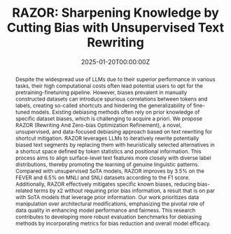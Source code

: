 ---
title: 'RAZOR: Sharpening Knowledge by Cutting Bias with Unsupervised Text Rewriting'

# Authors
# If you created a profile for a user (e.g. the default `admin` user), write the username (folder name) here
# and it will be replaced with their full name and linked to their profile.
authors:
  - Shuo Yang
  - Bardh Prenkaj
  - Gjergji Kasneci

date: '2025-01-20T00:00:00Z'
doi: '10.48550/arXiv.2412.07675'

# Publication type.
# Legend: 0 = Uncategorized; 1 = Conference paper; 2 = Journal article;
# 3 = Preprint / Working Paper; 4 = Report; 5 = Book; 6 = Book section;
# 7 = Thesis; 8 = Patent
publication_types: ['1']

# Publication name and optional abbreviated publication name.
publication: In *Proceedings of the 39th Annual AAAI Conference on Artificial Intelligence*
publication_short: In *AAAI 2025*

abstract: Despite the widespread use of LLMs due to their superior performance in various tasks, their high computational costs often lead potential users to opt for the pretraining-finetuning pipeline. However, biases prevalent in manually constructed datasets can introduce spurious correlations between tokens and labels, creating so-called shortcuts and hindering the generalizability of fine-tuned models. Existing debiasing methods often rely on prior knowledge of specific dataset biases, which is challenging to acquire a priori. We propose RAZOR (Rewriting And Zero-bias Optimization Refinement), a novel, unsupervised, and data-focused debiasing approach based on text rewriting for shortcut mitigation. RAZOR leverages LLMs to iteratively rewrite potentially biased text segments by replacing them with heuristically selected alternatives in a shortcut space defined by token statistics and positional information. This process aims to align surface-level text features more closely with diverse label distributions, thereby promoting the learning of genuine linguistic patterns. Compared with unsupervised SoTA models, RAZOR improves by 3.5% on the FEVER and 6.5% on MNLI and SNLI datasets according to the F1 score. Additionally, RAZOR effectively mitigates specific known biases, reducing bias-related terms by x2 without requiring prior bias information, a result that is on par with SoTA models that leverage prior information. Our work prioritizes data manipulation over architectural modifications, emphasizing the pivotal role of data quality in enhancing model performance and fairness. This research contributes to developing more robust evaluation benchmarks for debiasing methods by incorporating metrics for bias reduction and overall model efficacy. 


tags: ['deep learning','LLMs','shortcut mitigation']

# Display this page in the Featured widget?
featured: true

# Custom links (uncomment lines below)
# links:
# - name: Custom Link
#   url: http://example.org

url_pdf: 'https://arxiv.org/pdf/2412.07675'
url_code: 'https://github.com/ShuoYangtum/RAZOR'
url_dataset: ''
url_poster: ''
url_project: ''
url_slides: ''
url_source: ''
url_video: ''

# Featured image
# To use, add an image named `featured.jpg/png` to your page's folder.
image:
  caption: 'Example of spurious correlation in sentiment classification tasks, where a classifier takes Spielberg and New York Subway as shortcuts and makes wrong predictions w.r.t. the ground truth. The classifier concentrates on the bold tokens to make the prediction; however, the underlined tokens might be more useful in producing the correct label'
  focal_point: ''
  preview_only: false


# Slides (optional).
#   Associate this publication with Markdown slides.
#   Simply enter your slide deck's filename without extension.
#   E.g. `slides: "example"` references `content/slides/example/index.md`.
#   Otherwise, set `slides: ""`.
slides: example
---